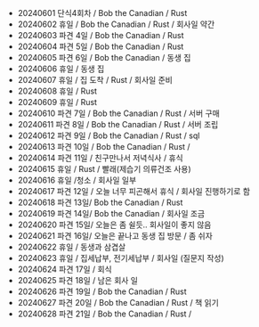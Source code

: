 - 20240601 단식4회차 / Bob the Canadian / Rust
- 20240602 휴일 / Bob the Canadian / Rust / 회사일 약간
- 20240603 파견 4일 / Bob the Canadian / Rust
- 20240604 파견 5일 / Bob the Canadian / Rust
- 20240605 파견 6일 / Bob the Canadian / 동생 집
- 20240606 휴일 / 동생 집
- 20240607 휴일 / 집 도착 / Rust / 회사일 준비
- 20240608 휴일 / Rust
- 20240609 휴일 / Rust
- 20240610 파견 7일 / Bob the Canadian / Rust / 서버 구매
- 20240611 파견 8일 / Bob the Canadian / Rust / 서버 조립
- 20240612 파견 9일 / Bob the Canadian / Rust / sql
- 20240613 파견 10일 / Bob the Canadian / Rust /
- 20240614 파견 11일 / 친구만나서 저녁식사 / 휴식
- 20240615 휴일 / Rust / 빨래(제습기 의류건조 사용)
- 20240616 휴일 /청소 / 회사일 일부
- 20240617 파견 12일 / 오늘 너무 피곤해서 휴식 / 회사일 진행하기로 함
- 20240618 파견 13일/ Bob the Canadian / Rust
- 20240619 파견 14일/ Bob the Canadian / 회사일 조금
- 20240620 파견 15일/ 오늘은 좀 쉴듯.. 회사일이 좋지 않음
- 20240621 파견 16일/ 오늘은 끝나고 동생 집 방문 / 좀 쉬자
- 20240622 휴일 / 동생과 삼겹살
- 20240623 휴일 / 집세납부, 전기세납부 / 회사일 (질문지 작성)
- 20240624 파견 17일 / 회식
- 20240625 파견 18일 / 남은 회사 일
- 20240626 파견 19일 / Bob the Canadian / Rust
- 20240627 파견 20일 / Bob the Canadian / Rust / 책 읽기
- 20240628 파견 21일 / Bob the Canadian / Rust /
